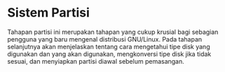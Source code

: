 # Sistem Partisi

Tahapan partisi ini merupakan tahapan yang cukup krusial bagi sebagian pengguna yang baru mengenal distribusi GNU/Linux. Pada tahapan selanjutnya akan menjelaskan tentang cara mengetahui tipe disk yang digunakan dan yang akan digunakan, mengkonversi tipe disk jika tidak sesuai, dan menyiapkan partisi diawal sebelum pemasangan.
